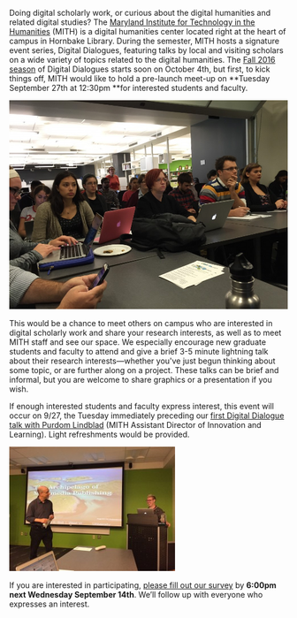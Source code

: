 Doing digital scholarly work, or curious about the digital humanities and related digital studies? The [Maryland Institute for Technology in the Humanities](http://mith.umd.edu/) (MITH) is a digital humanities center located right at the heart of campus in Hornbake Library. During the semester, MITH hosts a signature event series, Digital Dialogues, featuring talks by local and visiting scholars on a wide variety of topics related to the digital humanities. The [Fall 2016 season](http://mith.umd.edu/digital-dialogues/schedule/) of Digital Dialogues starts soon on October 4th, but first, to kick things off, MITH would like to hold a pre-launch meet-up on **Tuesday September 27th at 12:30pm **for interested students and faculty.

![Losh Talk October 2015](../images/2016-09-IMG_6066-980x735.jpg)

This would be a chance to meet others on campus who are interested in digital scholarly work and share your research interests, as well as to meet MITH staff and see our space. We especially encourage new graduate students and faculty to attend and give a brief 3-5 minute lightning talk about their research interests—whether you've just begun thinking about some topic, or are further along on a project. These talks can be brief and informal, but you are welcome to share graphics or a presentation if you wish.

If enough interested students and faculty express interest, this event will occur on 9/27, the Tuesday immediately preceding our [first Digital Dialogue talk with Purdom Lindblad](http://mith.umd.edu/?post_type=mith_dialogue&p=17796) (MITH Assistant Director of Innovation and Learning). Light refreshments would be provided.

![Cheryl Ball Intro Fall 2015](../images/2016-09-IMG_6298-300x225.jpg)

If you are interested in participating, [please fill out our survey](https://docs.google.com/forms/d/e/1FAIpQLSeYQ4dle6fHhHJp4NY64s8b81Va1eBbpAVK80jO2QYprv37Jw/viewform) by **6:00pm next Wednesday September 14th**. We’ll follow up with everyone who expresses an interest.